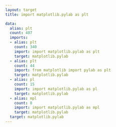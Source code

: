 ```yaml
---
layout: target
title: import matplotlib.pylab as plt

data:
  alias: plt
  count: 407
  imports:
  - alias: plt
    count: 340
    import: import matplotlib.pylab as plt
    target: matplotlib.pylab
  - alias: plt
    count: 44
    import: from matplotlib import pylab as plt
    target: matplotlib.pylab
  - alias: pl
    count: 15
    import: import matplotlib.pylab as pl
    target: matplotlib.pylab
  - alias: mpl
    count: 8
    import: import matplotlib.pylab as mpl
    target: matplotlib.pylab
  target: matplotlib.pylab
---
```

